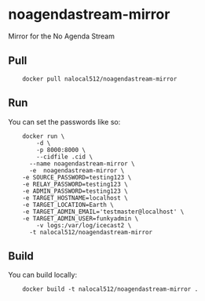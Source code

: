 # noagendastream-mirror
Mirror for the No Agenda Stream


## Pull

```
	docker pull nalocal512/noagendastream-mirror
```

## Run

You can set the passwords like so:

```
	docker run \
		-d \
		-p 8000:8000 \
		--cidfile .cid \
	  --name noagendastream-mirror \
	  -e  noagendastream-mirror \
    -e SOURCE_PASSWORD=testing123 \
    -e RELAY_PASSWORD=testing123 \
    -e ADMIN_PASSWORD=testing123 \
    -e TARGET_HOSTNAME=localhost \
    -e TARGET_LOCATION=Earth \
    -e TARGET_ADMIN_EMAIL='testmaster@localhost' \
    -e TARGET_ADMIN_USER=funkyadmin \
		-v logs:/var/log/icecast2 \
	  -t nalocal512/noagendastream-mirror
```

## Build

You can build locally:

```
	docker build -t nalocal512/noagendastream-mirror .
```
